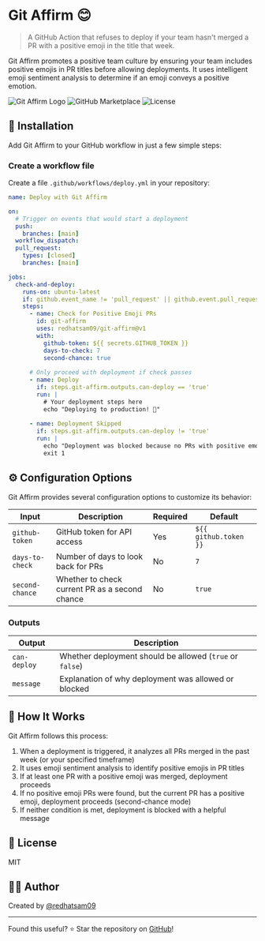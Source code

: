 # Git Affirm 😊

> A GitHub Action that refuses to deploy if your team hasn't merged a PR with a positive emoji in the title that week.

Git Affirm promotes a positive team culture by ensuring your team includes positive emojis in PR titles before allowing deployments. It uses intelligent emoji sentiment analysis to determine if an emoji conveys a positive emotion.

![Git Affirm Logo](https://img.shields.io/badge/Git-Affirm-%23FF69B4?logo=github&logoColor=white)
![GitHub Marketplace](https://img.shields.io/badge/GitHub-Marketplace-green.svg?logo=github)
![License](https://img.shields.io/github/license/redhatsam09/git-affirm) 

## 🚀 Installation

Add Git Affirm to your GitHub workflow in just a few simple steps:

### Create a workflow file

Create a file `.github/workflows/deploy.yml` in your repository:

```yaml
name: Deploy with Git Affirm

on:
  # Trigger on events that would start a deployment
  push:
    branches: [main]
  workflow_dispatch:
  pull_request:
    types: [closed]
    branches: [main]

jobs:
  check-and-deploy:
    runs-on: ubuntu-latest
    if: github.event_name != 'pull_request' || github.event.pull_request.merged == true
    steps:
      - name: Check for Positive Emoji PRs
        id: git-affirm
        uses: redhatsam09/git-affirm@v1
        with:
          github-token: ${{ secrets.GITHUB_TOKEN }}
          days-to-check: 7
          second-chance: true
      
      # Only proceed with deployment if check passes
      - name: Deploy
        if: steps.git-affirm.outputs.can-deploy == 'true'
        run: |
          # Your deployment steps here
          echo "Deploying to production! 🚀"
      
      - name: Deployment Skipped
        if: steps.git-affirm.outputs.can-deploy != 'true'
        run: |
          echo "Deployment was blocked because no PRs with positive emojis were merged recently."
          exit 1
```

## ⚙️ Configuration Options

Git Affirm provides several configuration options to customize its behavior:

| Input | Description | Required | Default |
|-------|-------------|----------|---------|
| `github-token` | GitHub token for API access | Yes | `${{ github.token }}` |
| `days-to-check` | Number of days to look back for PRs | No | `7` |
| `second-chance` | Whether to check current PR as a second chance | No | `true` |

### Outputs

| Output | Description |
|--------|-------------|
| `can-deploy` | Whether deployment should be allowed (`true` or `false`) |
| `message` | Explanation of why deployment was allowed or blocked |

## 🎯 How It Works

Git Affirm follows this process:

1. When a deployment is triggered, it analyzes all PRs merged in the past week (or your specified timeframe)
2. It uses emoji sentiment analysis to identify positive emojis in PR titles
3. If at least one PR with a positive emoji was merged, deployment proceeds
4. If no positive emoji PRs were found, but the current PR has a positive emoji, deployment proceeds (second-chance mode)
5. If neither condition is met, deployment is blocked with a helpful message


## 📄 License

MIT

## 🧑‍💻 Author

Created by [@redhatsam09](https://github.com/redhatsam09)

---

Found this useful? ⭐ Star the repository on [GitHub](https://github.com/redhatsam09/git-affirm)!
